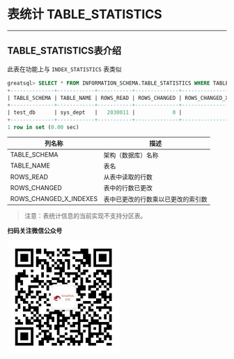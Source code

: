 # 表统计 TABLE_STATISTICS

---

## TABLE_STATISTICS表介绍

此表在功能上与 `INDEX_STATISTICS` 表类似

```sql
greatsql> SELECT * FROM INFORMATION_SCHEMA.TABLE_STATISTICS WHERE TABLE_NAME='sys_dept';
+--------------+------------+-----------+--------------+------------------------+
| TABLE_SCHEMA | TABLE_NAME | ROWS_READ | ROWS_CHANGED | ROWS_CHANGED_X_INDEXES |
+--------------+------------+-----------+--------------+------------------------+
| test_db      | sys_dept   |   2030011 |            0 |                      0 |
+--------------+------------+-----------+--------------+------------------------+
1 row in set (0.00 sec)
```

| 列名称                 | 描述                               |
| ---------------------- | ---------------------------------- |
| TABLE_SCHEMA           | 架构（数据库）名称                 |
| TABLE_NAME             | 表名                               |
| ROWS_READ              | 从表中读取的行数                   |
| ROWS_CHANGED           | 表中的行数已更改                   |
| ROWS_CHANGED_X_INDEXES | 表中已更改的行数乘以已更改的索引数 |

> 注意：表统计信息的当前实现不支持分区表。


**扫码关注微信公众号**

![greatsql-wx](../greatsql-wx.jpg)
